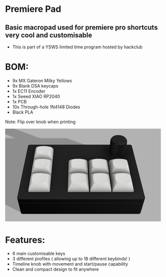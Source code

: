 # Premiere Pad
## Basic macropad used for premiere pro shortcuts very cool and customisable
- This is part of a YSWS limited time program hosted by hackclub 

# BOM:
- 9x MX Gateron Milky Yellows
- 9x Blank DSA keycaps
- 1x EC11 Encoder
- 1x Seeed XIAO RP2040
- 1x PCB
- 10x Through-hole 1N4148 Diodes
- Black PLA

Note: Flip over knob when printing

![pad](./pad.png)

# Features:
- 6 main customisable keys
- 3 different profiles ( allowing up to 18 different keybinds! )
- Timeline knob with movement and start/pause capability
- Clean and compact design to fit anywhere